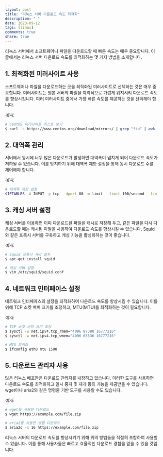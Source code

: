 ```yaml
---
layout: post
title: "리눅스 서버 다운로드 속도 최적화"
description: " "
date: 2023-09-12
tags: [linux]
comments: true
share: true
---
```


리눅스 서버에서 소프트웨어나 파일을 다운로드할 때 빠른 속도는 매우 중요합니다. 이 글에서는 리눅스 서버 다운로드 속도를 최적화하는 몇 가지 방법을 소개합니다.

## 1. 최적화된 미러사이트 사용

소프트웨어나 파일을 다운로드하는 곳을 최적화된 미러사이트로 선택하는 것은 매우 중요합니다. 미러사이트는 원본 서버의 파일을 지리적으로 가깝게 위치시켜 다운로드 속도를 향상시킵니다. 여러 미러사이트 중에서 가장 빠른 속도를 제공하는 것을 선택해야 합니다.

*예시:*

```bash
# CentOS 미러사이트 리스트 보기
$ curl -s https://www.centos.org/download/mirrors/ | grep "ftp" | awk -F'>' '{print $3}' | awk -F'<' '{print $1}'
```

## 2. 대역폭 관리

서버에서 동시에 너무 많은 다운로드가 발생하면 대역폭이 넘치게 되어 다운로드 속도가 저하될 수 있습니다. 이를 방지하기 위해 대역폭 제한 설정을 통해 동시 다운로드 수를 제어해야 합니다.

*예시:*

```bash
# 대역폭 제한 설정
$IPTABLES -A INPUT -p tcp --dport 80 -m limit --limit 100/second --limit-burst 200 -j ACCEPT
```

## 3. 캐싱 서버 설정

캐싱 서버를 이용하면 이미 다운로드된 파일을 캐시로 저장해 두고, 같은 파일을 다시 다운로드할 때는 캐시된 파일을 사용하여 다운로드 속도를 향상시킬 수 있습니다. Squid와 같은 프록시 서버를 구축하고 캐싱 기능을 활성화하는 것이 좋습니다.

*예시:*

```bash
# Squid 프록시 서버 설치
$ apt-get install squid

# 캐싱 서버 설정
$ vim /etc/squid/squid.conf
```

## 4. 네트워크 인터페이스 설정

네트워크 인터페이스의 설정을 최적화하여 다운로드 속도를 향상시킬 수 있습니다. 이를 위해 TCP 소켓 버퍼 크기를 조정하고, MTU(MTU)를 최적화하는 것이 필요합니다.

*예시:*

```bash
# TCP 소켓 버퍼 크기 조정
$ sysctl -w net.ipv4.tcp_rmem="4096 87380 16777216"
$ sysctl -w net.ipv4.tcp_wmem="4096 65536 16777216"

# MTU 최적화
$ ifconfig eth0 mtu 1500
```

## 5. 다운로드 관리자 사용

많은 리눅스 배포판은 다운로드 관리자를 내장하고 있습니다. 이러한 도구를 사용하면 다운로드 속도를 최적화하고 일시 중지 및 재개 등의 기능을 제공받을 수 있습니다. wget이나 aria2와 같은 명령줄 기반 도구를 사용할 수도 있습니다.

*예시:*

```bash
# wget을 사용한 다운로드
$ wget https://example.com/file.zip

# aria2를 사용한 병렬 다운로드
$ aria2c -x 16 https://example.com/file.zip
```

리눅스 서버의 다운로드 속도를 향상시키기 위해 위의 방법들을 적절히 조합하여 사용할 수 있습니다. 이를 통해 사용자들은 빠르고 효율적인 다운로드 경험을 얻을 수 있을 것입니다.